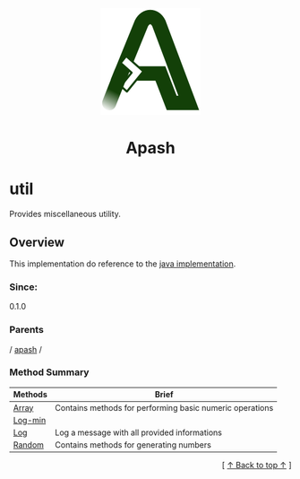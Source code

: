 
<div align='center' id='apash-top'>
  <a href='https://github.com/hastec-fr/apash'>
    <img alt='apash-logo' src='../../../../assets/apash-logo.svg'/>
  </a>

  # Apash
</div>

# util

Provides miscellaneous utility.

## Overview

This implementation do reference to the [java implementation](https://docs.oracle.com/javase/8/docs/api/java/util/package-summary.html).

### Since:
0.1.0

### Parents
<!-- apash.parentBegin -->
[](../../.md) / [apash](../apash.md) / 
<!-- apash.parentEnd -->

### Method Summary
<!-- apash.summaryTableBegin -->
| Methods                  | Brief                                 |
|--------------------------|---------------------------------------|
|[Array](util/Array.md)|Contains methods for performing basic numeric operations|
|[Log-min](util/Log-min.md)||
|[Log](util/Log.md)|Log a message with all provided informations|
|[Random](util/Random.md)|Contains methods for generating numbers|
<!-- apash.summaryTableEnd -->



  <div align='right'>[ <a href='#apash-top'>↑ Back to top ↑</a> ]</div>

